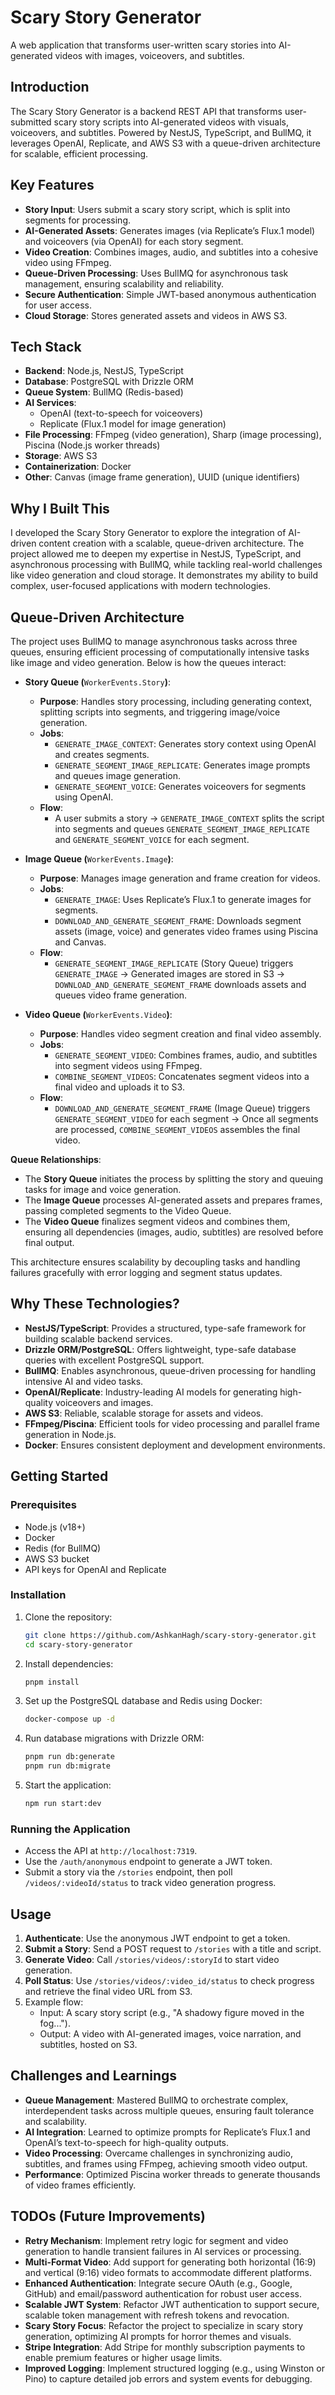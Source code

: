 # Scary Story Generator

A web application that transforms user-written scary stories into AI-generated videos with images, voiceovers, and subtitles.

## Introduction

The Scary Story Generator is a backend REST API that transforms user-submitted scary story scripts into AI-generated videos with visuals, voiceovers, and subtitles. Powered by NestJS, TypeScript, and BullMQ, it leverages OpenAI, Replicate, and AWS S3 with a queue-driven architecture for scalable, efficient processing.

## Key Features

- **Story Input**: Users submit a scary story script, which is split into segments for processing.
- **AI-Generated Assets**: Generates images (via Replicate’s Flux.1 model) and voiceovers (via OpenAI) for each story segment.
- **Video Creation**: Combines images, audio, and subtitles into a cohesive video using FFmpeg.
- **Queue-Driven Processing**: Uses BullMQ for asynchronous task management, ensuring scalability and reliability.
- **Secure Authentication**: Simple JWT-based anonymous authentication for user access.
- **Cloud Storage**: Stores generated assets and videos in AWS S3.

## Tech Stack

- **Backend**: Node.js, NestJS, TypeScript
- **Database**: PostgreSQL with Drizzle ORM
- **Queue System**: BullMQ (Redis-based)
- **AI Services**:
  - OpenAI (text-to-speech for voiceovers)
  - Replicate (Flux.1 model for image generation)
- **File Processing**: FFmpeg (video generation), Sharp (image processing), Piscina (Node.js worker threads)
- **Storage**: AWS S3
- **Containerization**: Docker
- **Other**: Canvas (image frame generation), UUID (unique identifiers)

## Why I Built This

I developed the Scary Story Generator to explore the integration of AI-driven content creation with a scalable, queue-driven architecture. The project allowed me to deepen my expertise in NestJS, TypeScript, and asynchronous processing with BullMQ, while tackling real-world challenges like video generation and cloud storage. It demonstrates my ability to build complex, user-focused applications with modern technologies.

## Queue-Driven Architecture

The project uses BullMQ to manage asynchronous tasks across three queues, ensuring efficient processing of computationally intensive tasks like image and video generation. Below is how the queues interact:

- **Story Queue (**`WorkerEvents.Story`**)**:

  - **Purpose**: Handles story processing, including generating context, splitting scripts into segments, and triggering image/voice generation.
  - **Jobs**:
    - `GENERATE_IMAGE_CONTEXT`: Generates story context using OpenAI and creates segments.
    - `GENERATE_SEGMENT_IMAGE_REPLICATE`: Generates image prompts and queues image generation.
    - `GENERATE_SEGMENT_VOICE`: Generates voiceovers for segments using OpenAI.
  - **Flow**:
    - A user submits a story → `GENERATE_IMAGE_CONTEXT` splits the script into segments and queues `GENERATE_SEGMENT_IMAGE_REPLICATE` and `GENERATE_SEGMENT_VOICE` for each segment.

- **Image Queue (**`WorkerEvents.Image`**)**:

  - **Purpose**: Manages image generation and frame creation for videos.
  - **Jobs**:
    - `GENERATE_IMAGE`: Uses Replicate’s Flux.1 to generate images for segments.
    - `DOWNLOAD_AND_GENERATE_SEGMENT_FRAME`: Downloads segment assets (image, voice) and generates video frames using Piscina and Canvas.
  - **Flow**:
    - `GENERATE_SEGMENT_IMAGE_REPLICATE` (Story Queue) triggers `GENERATE_IMAGE` → Generated images are stored in S3 → `DOWNLOAD_AND_GENERATE_SEGMENT_FRAME` downloads assets and queues video frame generation.

- **Video Queue (**`WorkerEvents.Video`**)**:

  - **Purpose**: Handles video segment creation and final video assembly.
  - **Jobs**:
    - `GENERATE_SEGMENT_VIDEO`: Combines frames, audio, and subtitles into segment videos using FFmpeg.
    - `COMBINE_SEGMENT_VIDEOS`: Concatenates segment videos into a final video and uploads it to S3.
  - **Flow**:
    - `DOWNLOAD_AND_GENERATE_SEGMENT_FRAME` (Image Queue) triggers `GENERATE_SEGMENT_VIDEO` for each segment → Once all segments are processed, `COMBINE_SEGMENT_VIDEOS` assembles the final video.

**Queue Relationships**:

- The **Story Queue** initiates the process by splitting the story and queuing tasks for image and voice generation.
- The **Image Queue** processes AI-generated assets and prepares frames, passing completed segments to the Video Queue.
- The **Video Queue** finalizes segment videos and combines them, ensuring all dependencies (images, audio, subtitles) are resolved before final output.

This architecture ensures scalability by decoupling tasks and handling failures gracefully with error logging and segment status updates.

## Why These Technologies?

- **NestJS/TypeScript**: Provides a structured, type-safe framework for building scalable backend services.
- **Drizzle ORM/PostgreSQL**: Offers lightweight, type-safe database queries with excellent PostgreSQL support.
- **BullMQ**: Enables asynchronous, queue-driven processing for handling intensive AI and video tasks.
- **OpenAI/Replicate**: Industry-leading AI models for generating high-quality voiceovers and images.
- **AWS S3**: Reliable, scalable storage for assets and videos.
- **FFmpeg/Piscina**: Efficient tools for video processing and parallel frame generation in Node.js.
- **Docker**: Ensures consistent deployment and development environments.

## Getting Started

### Prerequisites

- Node.js (v18+)
- Docker
- Redis (for BullMQ)
- AWS S3 bucket
- API keys for OpenAI and Replicate

### Installation

1. Clone the repository:

   ```bash
   git clone https://github.com/AshkanHagh/scary-story-generator.git
   cd scary-story-generator
   ```

2. Install dependencies:

   ```bash
   pnpm install
   ```

3. Set up the PostgreSQL database and Redis using Docker:

   ```bash
   docker-compose up -d
   ```

4. Run database migrations with Drizzle ORM:

   ```bash
   pnpm run db:generate
   pnpm run db:migrate
   ```

5. Start the application:

   ```bash
   npm run start:dev
   ```

### Running the Application

- Access the API at `http://localhost:7319`.
- Use the `/auth/anonymous` endpoint to generate a JWT token.
- Submit a story via the `/stories` endpoint, then poll `/videos/:videoId/status` to track video generation progress.

## Usage

1. **Authenticate**: Use the anonymous JWT endpoint to get a token.
2. **Submit a Story**: Send a POST request to `/stories` with a title and script.
3. **Generate Video**: Call `/stories/videos/:storyId` to start video generation.
4. **Poll Status**: Use `/stories/videos/:video_id/status` to check progress and retrieve the final video URL from S3.
5. Example flow:
   - Input: A scary story script (e.g., "A shadowy figure moved in the fog...").
   - Output: A video with AI-generated images, voice narration, and subtitles, hosted on S3.

## Challenges and Learnings

- **Queue Management**: Mastered BullMQ to orchestrate complex, interdependent tasks across multiple queues, ensuring fault tolerance and scalability.
- **AI Integration**: Learned to optimize prompts for Replicate’s Flux.1 and OpenAI’s text-to-speech for high-quality outputs.
- **Video Processing**: Overcame challenges in synchronizing audio, subtitles, and frames using FFmpeg, achieving smooth video output.
- **Performance**: Optimized Piscina worker threads to generate thousands of video frames efficiently.

## TODOs (Future Improvements)
- **Retry Mechanism**: Implement retry logic for segment and video generation to handle transient failures in AI services or processing.
- **Multi-Format Video**: Add support for generating both horizontal (16:9) and vertical (9:16) video formats to accommodate different platforms.
- **Enhanced Authentication**: Integrate secure OAuth (e.g., Google, GitHub) and email/password authentication for robust user access.
- **Scalable JWT System**: Refactor JWT authentication to support secure, scalable token management with refresh tokens and revocation.
- **Scary Story Focus**: Refactor the project to specialize in scary story generation, optimizing AI prompts for horror themes and visuals.
- **Stripe Integration**: Add Stripe for monthly subscription payments to enable premium features or higher usage limits.
- **Improved Logging**: Implement structured logging (e.g., using Winston or Pino) to capture detailed job errors and system events for debugging.
